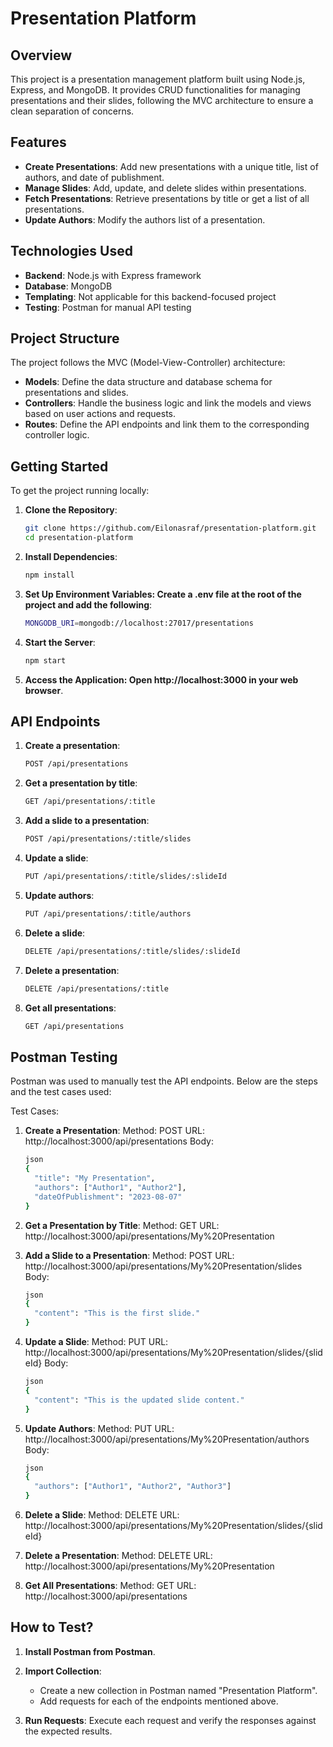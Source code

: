 # Presentation Platform

## Overview
This project is a presentation management platform built using Node.js, Express, and MongoDB. It provides CRUD functionalities for managing presentations and their slides, following the MVC architecture to ensure a clean separation of concerns.

## Features
- **Create Presentations**: Add new presentations with a unique title, list of authors, and date of publishment.
- **Manage Slides**: Add, update, and delete slides within presentations.
- **Fetch Presentations**: Retrieve presentations by title or get a list of all presentations.
- **Update Authors**: Modify the authors list of a presentation.

## Technologies Used
- **Backend**: Node.js with Express framework
- **Database**: MongoDB
- **Templating**: Not applicable for this backend-focused project
- **Testing**: Postman for manual API testing

## Project Structure
The project follows the MVC (Model-View-Controller) architecture:
- **Models**: Define the data structure and database schema for presentations and slides.
- **Controllers**: Handle the business logic and link the models and views based on user actions and requests.
- **Routes**: Define the API endpoints and link them to the corresponding controller logic.

## Getting Started
To get the project running locally:
1. **Clone the Repository**:
   ```bash
   git clone https://github.com/Eilonasraf/presentation-platform.git
   cd presentation-platform
2. **Install Dependencies**:
   ```bash
   npm install
3. **Set Up Environment Variables: Create a .env file at the root of the project and add the following**:
   ```bash
   MONGODB_URI=mongodb://localhost:27017/presentations
4. **Start the Server**:
   ```bash
   npm start
5. **Access the Application: Open http://localhost:3000 in your web browser**.

## API Endpoints
1. **Create a presentation**:
   ```bash
   POST /api/presentations

2. **Get a presentation by title**:
   ```bash
   GET /api/presentations/:title

3. **Add a slide to a presentation**:
   ```bash
   POST /api/presentations/:title/slides

4. **Update a slide**:
   ```bash
   PUT /api/presentations/:title/slides/:slideId

5. **Update authors**:
   ```bash
   PUT /api/presentations/:title/authors

6. **Delete a slide**:
   ```bash
   DELETE /api/presentations/:title/slides/:slideId

7. **Delete a presentation**:
   ```bash
   DELETE /api/presentations/:title

8. **Get all presentations**:
   ```bash
   GET /api/presentations

## Postman Testing
Postman was used to manually test the API endpoints. Below are the steps and the test cases used:

Test Cases:

1. **Create a Presentation**:
   Method: POST
   URL: http://localhost:3000/api/presentations
   Body:
   ```bash
   json
   {
     "title": "My Presentation",
     "authors": ["Author1", "Author2"],
     "dateOfPublishment": "2023-08-07"
   }

2. **Get a Presentation by Title**:
Method: GET
URL: http://localhost:3000/api/presentations/My%20Presentation

3. **Add a Slide to a Presentation**:
   Method: POST
   URL: http://localhost:3000/api/presentations/My%20Presentation/slides
   Body:
   ```bash
   json
   {
     "content": "This is the first slide."
   }

4. **Update a Slide**:
   Method: PUT
   URL: http://localhost:3000/api/presentations/My%20Presentation/slides/{slideId}
   Body:
   ```bash
   json
   {
     "content": "This is the updated slide content."
   }

5. **Update Authors**:
   Method: PUT
   URL: http://localhost:3000/api/presentations/My%20Presentation/authors
   Body:
   ```bash
   json
   {
     "authors": ["Author1", "Author2", "Author3"]
   }

6. **Delete a Slide**:
Method: DELETE
URL: http://localhost:3000/api/presentations/My%20Presentation/slides/{slideId}

7. **Delete a Presentation**:
Method: DELETE
URL: http://localhost:3000/api/presentations/My%20Presentation

8. **Get All Presentations**:
Method: GET
URL: http://localhost:3000/api/presentations

## How to Test?

1. **Install Postman from Postman**.
2. **Import Collection**:
   - Create a new collection in Postman named "Presentation Platform".
   - Add requests for each of the endpoints mentioned above.

3. **Run Requests**:
Execute each request and verify the responses against the expected results.